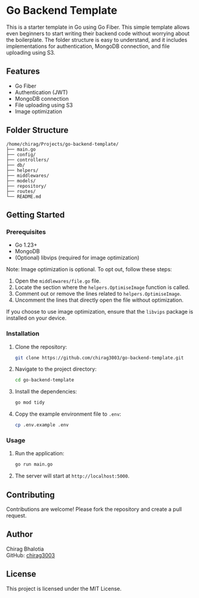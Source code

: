 # Go Backend Template

This is a starter template in Go using Go Fiber. This simple template allows even beginners to start writing their backend code without worrying about the boilerplate. The folder structure is easy to understand, and it includes implementations for authentication, MongoDB connection, and file uploading using S3.

## Features

- Go Fiber
- Authentication (JWT)
- MongoDB connection
- File uploading using S3
- Image optimization

## Folder Structure

```
/home/chirag/Projects/go-backend-template/
├── main.go
├── config/
├── controllers/
├── db/
├── helpers/
├── middlewares/
├── models/
├── repository/
├── routes/
└── README.md
```

## Getting Started

### Prerequisites

- Go 1.23+
- MongoDB
- (Optional) libvips (required for image optimization)

Note: Image optimization is optional. To opt out, follow these steps:

1. Open the `middlewares/file.go` file.
2. Locate the section where the `helpers.OptimiseImage` function is called.
3. Comment out or remove the lines related to `helpers.OptimiseImage`.
4. Uncomment the lines that directly open the file without optimization.

If you choose to use image optimization, ensure that the `libvips` package is installed on your device.

### Installation

1. Clone the repository:
    ```sh
    git clone https://github.com/chirag3003/go-backend-template.git
    ```
2. Navigate to the project directory:
    ```sh
    cd go-backend-template
    ```
3. Install the dependencies:
    ```sh
    go mod tidy
    ```
4. Copy the example environment file to `.env`:
    ```sh
    cp .env.example .env
    ```

### Usage

1. Run the application:
    ```sh
    go run main.go
    ```

2. The server will start at `http://localhost:5000`.

## Contributing

Contributions are welcome! Please fork the repository and create a pull request.

## Author

Chirag Bhalotia  
GitHub: [chirag3003](https://github.com/chirag3003)

## License

This project is licensed under the MIT License.
